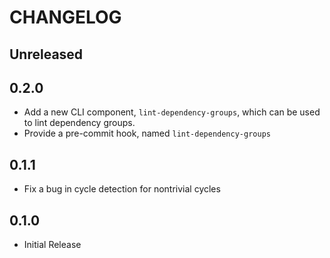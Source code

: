 # CHANGELOG

## Unreleased

## 0.2.0

- Add a new CLI component, `lint-dependency-groups`, which can be used to lint
  dependency groups.
- Provide a pre-commit hook, named `lint-dependency-groups`

## 0.1.1

- Fix a bug in cycle detection for nontrivial cycles

## 0.1.0

- Initial Release
